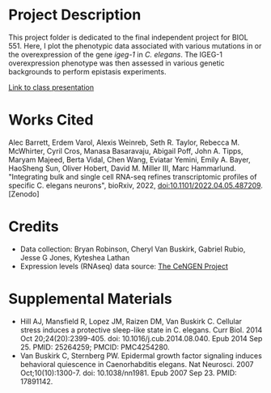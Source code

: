 # Project Description

This project folder is dedicated to the final independent project for BIOL 551. Here, I plot the phenotypic data associated with various mutations in or the overexpression of the gene *igeg-1* in *C. elegans*. The IGEG-1 overexpression phenotype was then assessed in various genetic backgrounds to perform epistasis experiments.

[Link to class presentation](https://docs.google.com/presentation/d/1xPHkU-d-kPDLCTOaZk4IL7WLDO-pUPoo2FBLeIpWkcs/edit?usp=sharing)

# Works Cited

Alec Barrett, Erdem Varol, Alexis Weinreb, Seth R. Taylor, Rebecca M. McWhirter, Cyril Cros, Manasa Basaravaju, Abigail Poff, John A. Tipps, Maryam Majeed, Berta Vidal, Chen Wang, Eviatar Yemini, Emily A. Bayer, HaoSheng Sun, Oliver Hobert, David M. Miller III, Marc Hammarlund. "Integrating bulk and single cell RNA-seq refines transcriptomic profiles of specific C. elegans neurons", bioRxiv, 2022, <doi:10.1101/2022.04.05.487209>. [Zenodo]

# Credits

-   Data collection: Bryan Robinson, Cheryl Van Buskirk, Gabriel Rubio, Jesse G Jones, Kyteshea Lathan
-   Expression levels (RNAseq) data source: [The CeNGEN Project](https://www.cengen.org/)

# Supplemental Materials

-   Hill AJ, Mansfield R, Lopez JM, Raizen DM, Van Buskirk C. Cellular stress induces a protective sleep-like state in C. elegans. Curr Biol. 2014 Oct 20;24(20):2399-405. doi: 10.1016/j.cub.2014.08.040. Epub 2014 Sep 25. PMID: 25264259; PMCID: PMC4254280.
-   Van Buskirk C, Sternberg PW. Epidermal growth factor signaling induces behavioral quiescence in Caenorhabditis elegans. Nat Neurosci. 2007 Oct;10(10):1300-7. doi: 10.1038/nn1981. Epub 2007 Sep 23. PMID: 17891142.
